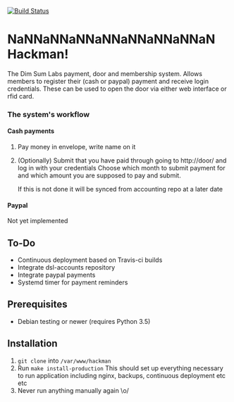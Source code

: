 [![Build Status](https://travis-ci.org/dimsumlabs/hackman.svg?branch=master)](https://travis-ci.org/dimsumlabs/hackman?branch=master)
# NaNNaNNaNNaNNaNNaNNaNNaN Hackman!
The Dim Sum Labs payment, door and membership system.
Allows members to register their (cash or paypal) payment and receive login credentials.
These can be used to open the door via either web interface or rfid card.

### The system's workflow

#### Cash payments
1. Pay money in envelope, write name on it
2. (Optionally) Submit that you have paid through going to http://door/ and log in with your credentials
   Choose which month to submit payment for and which amount you are supposed to pay and submit.

   If this is not done it will be synced from accounting repo at a later date

#### Paypal
Not yet implemented

## To-Do
* Continuous deployment based on Travis-ci builds
* Integrate dsl-accounts repository
* Integrate paypal payments
* Systemd timer for payment reminders

## Prerequisites
* Debian testing or newer (requires Python 3.5)

## Installation
1. `git clone` into `/var/www/hackman`
2. Run `make install-production`
   This should set up everything necessary to run application including nginx,
   backups, continuous deployment etc etc
3. Never run anything manually again \o/
